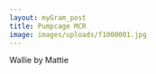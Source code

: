 ```yaml
---
layout: myGram_post
title: Pumpcage MCR
image: images/uploads/f1000001.jpg
---
```


Wallie by Mattie
